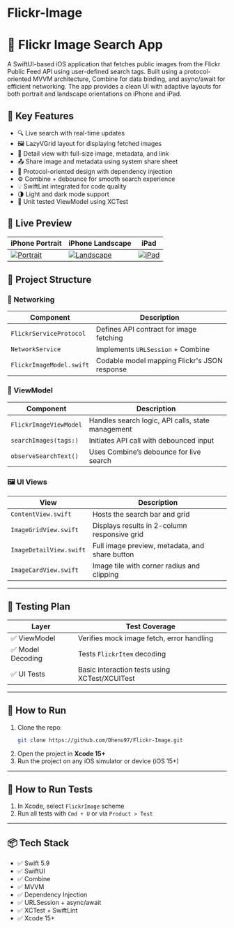 # Flickr-Image

# 📸 Flickr Image Search App

A SwiftUI-based iOS application that fetches public images from the Flickr Public Feed API using user-defined search tags. Built using a protocol-oriented MVVM architecture, Combine for data binding, and async/await for efficient networking. The app provides a clean UI with adaptive layouts for both portrait and landscape orientations on iPhone and iPad.

## 🔑 Key Features

- 🔍 Live search with real-time updates
- 🖼️ LazyVGrid layout for displaying fetched images
- 📄 Detail view with full-size image, metadata, and link
- 📤 Share image and metadata using system share sheet
- 🧠 Protocol-oriented design with dependency injection
- ⚙️ Combine + debounce for smooth search experience
- 💡 SwiftLint integrated for code quality
- 🌗 Light and dark mode support
- 🧪 Unit tested ViewModel using XCTest

## 🚀 Live Preview


| iPhone Portrait | iPhone Landscape | iPad |
|-----------------|------------------|------|
| [![Portrait](Assets/portrait.png)](https://github.com/user-attachments/assets/66f84956-8b20-460b-997b-a551e250f5e6) | [![Landscape](Assets/landscape.png)](https://github.com/user-attachments/assets/5b048408-dff4-41fd-9414-927b04030b88) | [![iPad](Assets/ipad.png)](https://github.com/user-attachments/assets/4422a088-44f1-4324-a699-d6ddfdd76e1c) |

## 🧱 Project Structure

### 📡 Networking
| Component | Description |
|----------|-------------|
| `FlickrServiceProtocol` | Defines API contract for image fetching |
| `NetworkService` | Implements `URLSession` + Combine |
| `FlickrImageModel.swift` | Codable model mapping Flickr's JSON response |

### 🧠 ViewModel
| Component | Description |
|----------|-------------|
| `FlickrImageViewModel` | Handles search logic, API calls, state management |
| `searchImages(tags:)` | Initiates API call with debounced input |
| `observeSearchText()` | Uses Combine’s debounce for live search |

### 🖼️ UI Views
| View | Description |
|------|-------------|
| `ContentView.swift` | Hosts the search bar and grid |
| `ImageGridView.swift` | Displays results in 2-column responsive grid |
| `ImageDetailView.swift` | Full image preview, metadata, and share button |
| `ImageCardView.swift` | Image tile with corner radius and clipping |

---

## 🧪 Testing Plan

| Layer | Test Coverage |
|-------|---------------|
| ✅ ViewModel | Verifies mock image fetch, error handling |
| ✅ Model Decoding | Tests `FlickrItem` decoding |
| ✅ UI Tests | Basic interaction tests using XCTest/XCUITest |

---

## 📲 How to Run

1. Clone the repo:
   ```bash
   git clone https://github.com/Dhenu97/Flickr-Image.git
   ```
2. Open the project in **Xcode 15+**
3. Run the project on any iOS simulator or device (iOS 15+)

---

## 🧪 How to Run Tests

1. In Xcode, select `FlickrImage` scheme
2. Run all tests with `Cmd + U` or via `Product > Test`

---

## 📦 Tech Stack

- ✅ Swift 5.9
- ✅ SwiftUI
- ✅ Combine
- ✅ MVVM
- ✅ Dependency Injection
- ✅ URLSession + async/await
- ✅ XCTest + SwiftLint
- ✅ Xcode 15+
